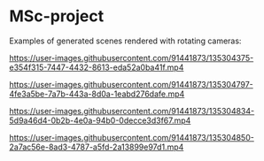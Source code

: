 # MSc-project

Examples of generated scenes rendered with rotating cameras:



https://user-images.githubusercontent.com/91441873/135304375-e354f315-7447-4432-8613-eda52a0ba41f.mp4





https://user-images.githubusercontent.com/91441873/135304797-4fe3a5be-7a7b-443a-8d0a-1eabd276dafe.mp4



https://user-images.githubusercontent.com/91441873/135304834-5d9a46d4-0b2b-4e0a-94b0-0decce3d3f67.mp4



https://user-images.githubusercontent.com/91441873/135304850-2a7ac56e-8ad3-4787-a5fd-2a13899e97d1.mp4

